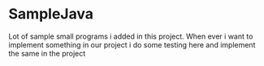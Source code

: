 # SampleJava
Lot of sample small programs i added in this project. When ever i want to implement something in our project i do some testing here and implement the same in the project
